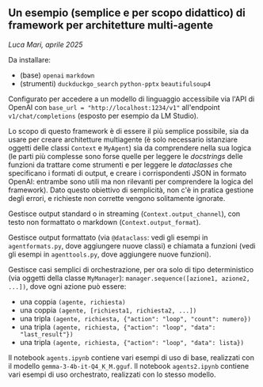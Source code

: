 ## Un esempio (semplice e per scopo didattico) di framework per architetture multi-agente

_Luca Mari, aprile 2025_

Da installare:
* (base) `openai` `markdown`
* (strumenti) `duckduckgo_search` `python-pptx` `beautifulsoup4`

Configurato per accedere a un modello di linguaggio accessibile via l'API di OpenAI con `base_url = "http://localhost:1234/v1"` all'endpoint `v1/chat/completions` (esposto per esempio da LM Studio).

Lo scopo di questo framework è di essere il più semplice possibile, sia da usare per creare architetture multiagente (è solo necessario istanziare oggetti delle classi `Context` e `MyAgent`) sia da comprendere nella sua logica (le parti più complesse sono forse quelle per leggere le _docstrings_ delle funzioni da trattare come strumenti e per leggere le _dataclasses_ che specificano i formati di output, e creare i corrispondenti JSON in formato OpenAI: entrambe sono utili ma non rilevanti per comprendere la logica del framework).
Dato questo obiettivo di semplicità, non c'è in pratica gestione degli errori, e richieste non corrette vengono solitamente ignorate.

Gestisce output standard o in streaming (`Context.output_channel`), con testo non formattato o markdown (`Context.output_format`).

Gestisce output formattato (via `@dataclass`: vedi gli esempi in `agentformats.py`, dove aggiungere nuove classi) e chiamata a funzioni (vedi gli esempi in `agenttools.py`, dove aggiungere nuove funzioni).

Gestisce casi semplici di orchestrazione, per ora solo di tipo deterministico (via oggetti della classe `MyManager`): `manager.sequence([azione1, azione2, ...])`, dove ogni azione può essere:
* una coppia `(agente, richiesta)`
* una coppia `(agente, [richiesta1, richiesta2, ...])`
* una tripla `(agente, richiesta, {"action": "loop", "count": numero})`
* una tripla `(agente, richiesta, {"action": "loop", "data": "last_result"})`
* una tripla `(agente, richiesta, {"action": "loop", "data": lista})`

Il notebook `agents.ipynb` contiene vari esempi di uso di base, realizzati con il modello `gemma-3-4b-it-Q4_K_M.gguf`. Il notebook `agents2.ipynb` contiene vari esempi di uso orchestrato, realizzati con lo stesso modello.
